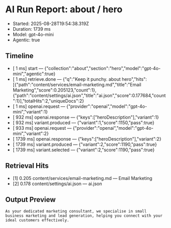 # AI Run Report: about / hero

- Started: 2025-08-28T19:54:38.319Z
- Duration: 1739 ms
- Model: gpt-4o-mini
- Agentic: true

## Timeline
- [    1 ms] start — {"collection":"about","section":"hero","model":"gpt-4o-mini","agentic":true}
- [    1 ms] retrieve.done — {"q":"Keep it punchy. about hero","hits":[{"path":"content/services/email-marketing.md","title":"Email Marketing","score":0.205123,"count":1},{"path":"content/settings/ai.json","title":"ai.json","score":0.177684,"count":1}],"totalHits":2,"uniqueDocs":2}
- [    1 ms] openai.request — {"provider":"openai","model":"gpt-4o-mini","variant":1}
- [  932 ms] openai.response — {"keys":["heroDescription"],"variant":1}
- [  932 ms] variant.produced — {"variant":1,"score":1150,"pass":true}
- [  933 ms] openai.request — {"provider":"openai","model":"gpt-4o-mini","variant":2}
- [ 1739 ms] openai.response — {"keys":["heroDescription"],"variant":2}
- [ 1739 ms] variant.produced — {"variant":2,"score":1190,"pass":true}
- [ 1739 ms] variant.selected — {"variant":2,"score":1190,"pass":true}

## Retrieval Hits
- [1] 0.205 content/services/email-marketing.md — Email Marketing
- [2] 0.178 content/settings/ai.json — ai.json

## Output Preview

```
As your dedicated marketing consultant, we specialise in small business marketing and lead generation, helping you connect with your ideal customers effectively.
```

